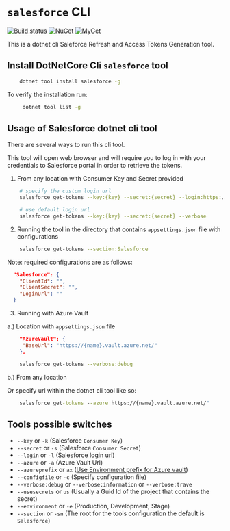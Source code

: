 # `salesforce` CLI

[![Build status](https://ci.appveyor.com/api/projects/status/baalfhs6vvc38icc?svg=true)](https://ci.appveyor.com/project/kdcllc/cometd-netcore-salesforce)
[![NuGet](https://img.shields.io/nuget/v/salesforce.svg)](https://www.nuget.org/packages?q=Bet.AspNetCore)
[![MyGet](https://img.shields.io/myget/kdcllc/v/salesforce.svg?label=myget)](https://www.myget.org/F/kdcllc/api/v2)

This is a dotnet cli Saleforce Refresh and Access Tokens Generation tool.

## Install DotNetCore Cli `salesforce` tool

```bash
    dotnet tool install salesforce -g
```

To verify the installation run:

```bash
     dotnet tool list -g
```

## Usage of Salesforce dotnet cli tool

There are several ways to run this cli tool.

This tool will open web browser and will require you to log in with your credentials to Salesforce portal in order to retrieve the tokens.

1. From any location with Consumer Key and Secret provided

```bash
    # specify the custom login url
    salesforce get-tokens --key:{key} --secret:{secret} --login:https://login.salesforce.com --verbose:information

    # use default login url
    salesforce get-tokens --key:{key} --secret:{secret} --verbose
```

2. Running the tool in the directory that contains `appsettings.json` file with configurations

```bash
    salesforce get-tokens --section:Salesforce
```

Note: required configurations are as follows:

```json
  "Salesforce": {
    "ClientId": "",
    "ClientSecret": "",
    "LoginUrl": ""
  }
````

3. Running with Azure Vault

a.) Location with `appsettings.json` file

```json
    "AzureVault": {
     "BaseUrl": "https://{name}.vault.azure.net/"
    },
```

```bash
    salesforce get-tokens --verbose:debug
```
b.) From any location

Or specify url within the dotnet cli tool like so:

```cmd
    salesforce get-tokens --azure https://{name}.vault.azure.net/"
```

## Tools possible switches

- `--key` or `-k` (Salesforce `Consumer Key`)
- `--secret` or `-s` (Salesforce `Consumer Secret`)
- `--login` or `-l` (Salesforce login url)
- `--azure` or `-a` (Azure Vault Url)
- `--azureprefix` or `ax` ([Use Environment prefix for Azure vault](https://github.com/kdcllc/Bet.AspNetCore/blob/d8ff3b7bfb13817bc2b6b768d91ea19a2bc865a5/src/Bet.Extensions.AzureVault/AzureVaultKeyBuilder.cs#L24))
- `--configfile` or `-c` (Specify configuration file)
- `--verbose:debug` or `--verbose:information` or `--verbose:trave`
- `--usesecrets` or `us` (Usually a Guid Id of the project that contains the secret)
- `--environment` or `-e` (Production, Development, Stage)
- `--section` or `-sn` (The root for the tools configuration the default is `Salesforce`)
